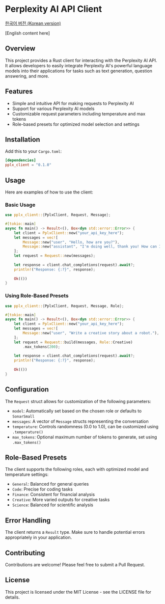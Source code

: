 # Perplexity AI API Client
[한국어 버전 (Korean version)](README_KO.md)

[English content here]

## Overview

This project provides a Rust client for interacting with the Perplexity AI API. It allows developers to easily integrate Perplexity AI's powerful language models into their applications for tasks such as text generation, question answering, and more.

## Features

- Simple and intuitive API for making requests to Perplexity AI
- Support for various Perplexity AI models
- Customizable request parameters including temperature and max tokens
- Role-based presets for optimized model selection and settings

## Installation

Add this to your `Cargo.toml`:

```toml
[dependencies]
pplx_client = "0.1.0"
```

## Usage

Here are examples of how to use the client:

### Basic Usage

```rust
use pplx_client::{PplxClient, Request, Message};

#[tokio::main]
async fn main() -> Result<(), Box<dyn std::error::Error>> {
    let client = PplxClient::new("your_api_key_here");
    let messages = vec![
        Message::new("user", "Hello, how are you?"),
        Message::new("assistant", "I'm doing well, thank you! How can I assist you today?"),
    ];
    let request = Request::new(messages);
    
    let response = client.chat_completions(request).await?;
    println!("Response: {:?}", response);
    
    Ok(())
}
```

### Using Role-Based Presets

```rust
use pplx_client::{PplxClient, Request, Message, Role};

#[tokio::main]
async fn main() -> Result<(), Box<dyn std::error::Error>> {
    let client = PplxClient::new("your_api_key_here");
    let messages = vec![
        Message::new("user", "Write a creative story about a robot."),
    ];
    let request = Request::build(messages, Role::Creative)
        .max_tokens(200);
    
    let response = client.chat_completions(request).await?;
    println!("Response: {:?}", response);
    
    Ok(())
}
```

## Configuration

The `Request` struct allows for customization of the following parameters:

- `model`: Automatically set based on the chosen role or defaults to `SonarSmall`
- `messages`: A vector of `Message` structs representing the conversation
- `temperature`: Controls randomness (0.0 to 1.0), can be customized using `.temperature()`
- `max_tokens`: Optional maximum number of tokens to generate, set using `.max_tokens()`

## Role-Based Presets

The client supports the following roles, each with optimized model and temperature settings:

- `General`: Balanced for general queries
- `Code`: Precise for coding tasks
- `Finance`: Consistent for financial analysis
- `Creative`: More varied outputs for creative tasks
- `Science`: Balanced for scientific analysis

## Error Handling

The client returns a `Result` type. Make sure to handle potential errors appropriately in your application.

## Contributing

Contributions are welcome! Please feel free to submit a Pull Request.

## License

This project is licensed under the MIT License - see the LICENSE file for details.
